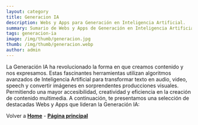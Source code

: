 ```yaml
---
layout: category
title: Generacion IA
description: Webs y Apps para Generación en Inteligencia Artificial.
summary: Sumario de Webs y Apps de Generación en Inteligencia Artificial.
tags: generacion-ia
image: /img/thumb/generacion.jpg
thumb: /img/thumb/generacion.webp
author: admin
---
```


La Generación IA ha revolucionado la forma en que creamos contenido y nos expresamos. Estas fascinantes herramientas utilizan algoritmos avanzados de Inteligencia Artificial para transformar texto en audio, video, speech y convertir imágenes en sorprendentes producciones visuales. Permitiendo una mayor accesibilidad, creatividad y eficiencia en la creación de contenido multimedia. A continuación, te presentamos una selección de destacadas Webs y Apps que lideran la Generación IA:

Volver a [**Home**](https://lucfreelance.github.io/board/) -
[**Página principal**](https://oportunidadesilimitadas.com)
